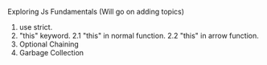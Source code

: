 Exploring Js Fundamentals (Will go on adding topics)
1. use strict.
2. "this" keyword.
2.1 "this" in normal function.
2.2 "this" in arrow function.
3. Optional Chaining
4. Garbage Collection
